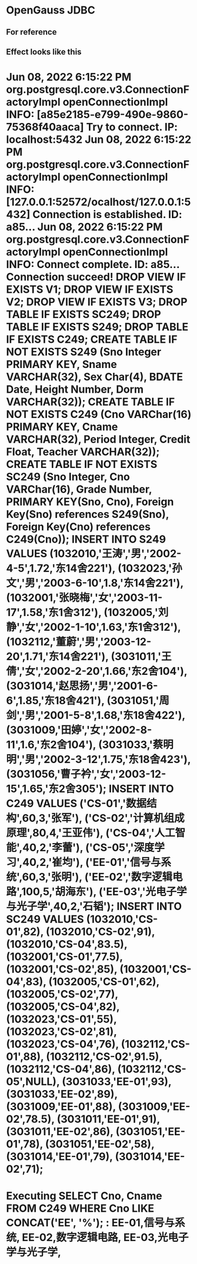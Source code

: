 # OpenGauss JDBC

## For reference

## Effect looks like this
Jun 08, 2022 6:15:22 PM org.postgresql.core.v3.ConnectionFactoryImpl openConnectionImpl
INFO: [a85e2185-e799-490e-9860-75368f40aaca] Try to connect. IP: localhost:5432
Jun 08, 2022 6:15:22 PM org.postgresql.core.v3.ConnectionFactoryImpl openConnectionImpl
INFO: [127.0.0.1:52572/ocalhost/127.0.0.1:5432] Connection is established. ID: a85...
Jun 08, 2022 6:15:22 PM org.postgresql.core.v3.ConnectionFactoryImpl openConnectionImpl
INFO: Connect complete. ID: a85...
Connection succeed!
DROP VIEW IF EXISTS V1; 
DROP VIEW IF EXISTS V2; 
DROP VIEW IF EXISTS V3; 
 DROP TABLE IF EXISTS SC249; 
DROP TABLE IF EXISTS S249; 
DROP TABLE IF EXISTS C249; 
CREATE TABLE IF NOT EXISTS S249 (Sno Integer PRIMARY KEY, Sname VARCHAR(32), Sex Char(4), BDATE Date, Height Number, Dorm VARCHAR(32)); 
CREATE TABLE IF NOT EXISTS C249 (Cno VARChar(16) PRIMARY KEY, Cname VARCHAR(32), Period Integer, Credit Float, Teacher VARCHAR(32)); 
CREATE TABLE IF NOT EXISTS SC249 (Sno Integer, Cno VARChar(16), Grade Number,     PRIMARY KEY(Sno, Cno), Foreign Key(Sno) references S249(Sno), Foreign Key(Cno) references C249(Cno)); 
INSERT INTO S249 VALUES (1032010,'王涛','男','2002-4-5',1.72,'东14舍221'), (1032023,'孙文','男','2003-6-10',1.8,'东14舍221'), (1032001,'张晓梅','女','2003-11-17',1.58,'东1舍312'), (1032005,'刘静','女','2002-1-10',1.63,'东1舍312'), (1032112,'董蔚','男','2003-12-20',1.71,'东14舍221'), (3031011,'王倩','女','2002-2-20',1.66,'东2舍104'), (3031014,'赵思扬','男','2001-6-6',1.85,'东18舍421'), (3031051,'周剑','男','2001-5-8',1.68,'东18舍422'), (3031009,'田婷','女','2002-8-11',1.6,'东2舍104'), (3031033,'蔡明明','男','2002-3-12',1.75,'东18舍423'), (3031056,'曹子衿','女','2003-12-15',1.65,'东2舍305'); 
  INSERT INTO C249 VALUES ('CS-01','数据结构',60,3,'张军'), ('CS-02','计算机组成原理',80,4,'王亚伟'), ('CS-04','人工智能',40,2,'李蕾'), ('CS-05','深度学习',40,2,'崔均'), ('EE-01','信号与系统',60,3,'张明'), ('EE-02','数字逻辑电路',100,5,'胡海东'), ('EE-03','光电子学与光子学',40,2,'石韬'); 
 INSERT INTO SC249 VALUES (1032010,'CS-01',82), (1032010,'CS-02',91), (1032010,'CS-04',83.5), (1032001,'CS-01',77.5), (1032001,'CS-02',85), (1032001,'CS-04',83), (1032005,'CS-01',62), (1032005,'CS-02',77), (1032005,'CS-04',82), (1032023,'CS-01',55), (1032023,'CS-02',81), (1032023,'CS-04',76), (1032112,'CS-01',88), (1032112,'CS-02',91.5), (1032112,'CS-04',86), (1032112,'CS-05',NULL), (3031033,'EE-01',93), (3031033,'EE-02',89), (3031009,'EE-01',88), (3031009,'EE-02',78.5), (3031011,'EE-01',91), (3031011,'EE-02',86), (3031051,'EE-01',78), (3031051,'EE-02',58), (3031014,'EE-01',79), (3031014,'EE-02',71); 
=======================================
Executing SELECT Cno, Cname FROM C249 WHERE Cno LIKE CONCAT('EE', '%'); :
EE-01,信号与系统,
EE-02,数字逻辑电路,
EE-03,光电子学与光子学,
=======================================
